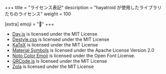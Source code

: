 +++
title = "ライセンス表記"
description = "hayatroid が使用したライブラリたちのライセンス"
weight = 100

[extra]
emoji = "🙇"
+++

- [Day.js](https://day.js.org/en/) is licensed under the MIT License
- [Destyle.css](https://nicolas-cusan.github.io/destyle.css/) is licensed under the MIT License
- [KaTeX](https://katex.org/) is licensed under the MIT License
- [Material Symbols](https://fonts.google.com/icons) is licensed under the Apache License Version 2.0
- [Noto Color Emoji](https://fonts.google.com/noto/specimen/Noto+Color+Emoji) is licensed under the Open Font License.
- [QRCode.js](https://davidshimjs.github.io/qrcodejs/) is licensed under the MIT License
- [Zola](https://www.getzola.org/) is licensed under the MIT License
